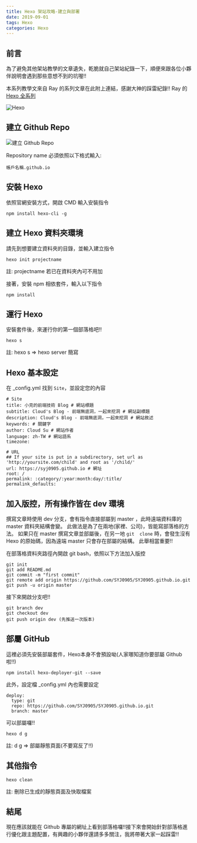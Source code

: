 ```yaml
---
title: Hexo 架站攻略-建立與部署
date: 2019-09-01
tags: Hexo
categories: Hexo
---
```


## 前言

為了避免其他架站教學的文章遺失，乾脆就自己架站紀錄一下，順便來跟各位小夥伴說明會遇到那些意想不到的坑喔!!

本系列教學文來自 Ray 的系列文章在此附上連結，感謝大神的踩雷紀錄!!
Ray 的 [Hexo 全系列](https://hsiangfeng.github.io/categories/hexo/)

![Hexo](https://i.imgur.com/SmnCmdV.png "Hexo 官網")

## 建立 Github Repo

![建立 Github Repo](https://i.imgur.com/zEkAKDf.png "建立 Github Repo")

Repository name 必須依照以下格式輸入:

```
帳戶名稱.github.io
```

## 安裝 Hexo

依照官網安裝方式，開啟 CMD 輸入安裝指令

```
npm install hexo-cli -g
```

## 建立 Hexo 資料夾環境

請先到想要建立資料夾的目錄，並輸入建立指令

```
hexo init projectname
```

註: projectname 若已在資料夾內可不用加

接著，安裝 npm 相依套件，輸入以下指令

```
npm install
```

## 運行 Hexo

安裝套件後，來運行你的第一個部落格吧!!

```
hexo s
```

註: hexo s => hexo server 簡寫

## Hexo 基本設定

在 _config.yml 找到 `Site`，並設定您的內容
```
# Site
title: 小克的前端技術 Blog # 網站標題
subtitle: Cloud's Blog - 前端無底洞，一起來挖洞 # 網站副標題
description: Cloud's Blog - 前端無底洞，一起來挖洞 # 網站敘述
keywords: # 關鍵字
author: Cloud Su # 網站作者
language: zh-TW # 網站語系
timezone:

# URL
## If your site is put in a subdirectory, set url as 'http://yoursite.com/child' and root as '/child/'
url: https://syj0905.github.io # 網址
root: /
permalink: :category/:year:month:day/:title/
permalink_defaults:
```

## 加入版控，所有操作皆在 dev 環境

撰寫文章時使用 dev 分支，會有指令直接部屬到 master ，此時遠端資料庫的 master 資料夾結構會變。
此做法是為了在兩地(家裡、公司)，皆能寫部落格的方法。
如果只在 master 撰寫文章並部屬後，在另一地 `git  clone` 時，會發生沒有 Hexo 的原始碼，因為遠端 master 只會存在部屬的結構。
此舉相當重要!!

在部落格資料夾路徑內開啟 git bash，依照以下方法加入版控

```
git init
git add README.md
git commit -m "first commit"
git remote add origin https://github.com/SYJ0905/SYJ0905.github.io.git
git push -u origin master
```

接下來開啟分支吧!!

```
git branch dev
git checkout dev
git push origin dev (先推送一次版本)
```

## 部屬 GitHub

這裡必須先安裝部屬套件，Hexo本身不會預設呦(人家哪知道你要部屬 Github 啦!!)

`npm install hexo-deployer-git --save`

此外，設定檔 _config.yml 內也需要設定

```
deploy:
  type: git
  repo: https://github.com/SYJ0905/SYJ0905.github.io.git
  branch: master
```

可以部屬囉!!

`hexo d g`

註: d g => 部屬靜態頁面(不要寫反了!!)

## 其他指令

`hexo clean`

註: 刪除已生成的靜態頁面及快取檔案

## 結尾

現在應該就能在 Github 專屬的網址上看到部落格囉!!接下來會開始針對部落格進行優化跟主題配置，有興趣的小夥伴還請多多關注，我將帶著大家一起踩雷!!